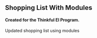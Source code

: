 ## Shopping List With Modules

#### Created for the Thinkful EI Program.

Updated shopping list using modules
